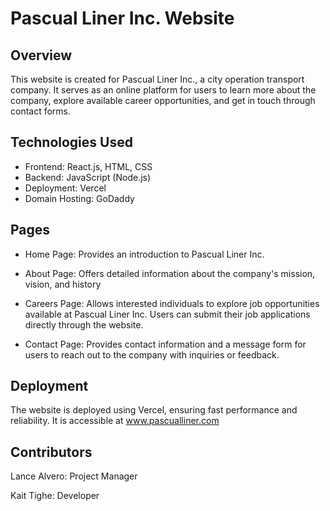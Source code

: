 # Pascual Liner Inc. Website
## Overview
This website is created for Pascual Liner Inc., a city operation transport company. It serves as an online platform for users to learn more about the company, explore available career opportunities, and get in touch through contact forms.

## Technologies Used
- Frontend: React.js, HTML, CSS
- Backend:  JavaScript (Node.js)
- Deployment: Vercel
- Domain Hosting: GoDaddy

## Pages
- Home Page: Provides an introduction to Pascual Liner Inc.

- About Page: Offers detailed information about the company's mission, vision, and history

- Careers Page: Allows interested individuals to explore job opportunities available at Pascual Liner Inc. Users can submit their job applications directly through the website.

- Contact Page: Provides contact information and a message form for users to reach out to the company with inquiries or feedback.

## Deployment
The website is deployed using Vercel, ensuring fast performance and reliability. It is accessible at www.pascualliner.com

## Contributors
Lance Alvero: Project Manager

Kait Tighe: Developer

